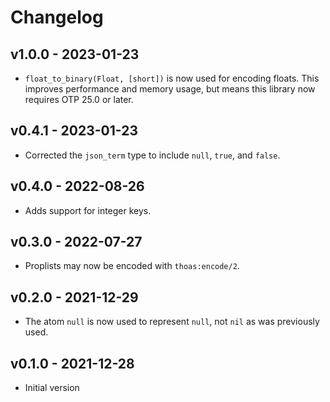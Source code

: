 # Changelog

## v1.0.0 - 2023-01-23

- `float_to_binary(Float, [short])` is now used for encoding floats. This
  improves performance and memory usage, but means this library now requires OTP
  25.0 or later.

## v0.4.1 - 2023-01-23

- Corrected the `json_term` type to include `null`, `true`, and `false`.

## v0.4.0 - 2022-08-26

- Adds support for integer keys.

## v0.3.0 - 2022-07-27

- Proplists may now be encoded with `thoas:encode/2`.

## v0.2.0 - 2021-12-29

- The atom `null` is now used to represent `null`, not `nil` as was previously
  used.

## v0.1.0 - 2021-12-28

- Initial version
